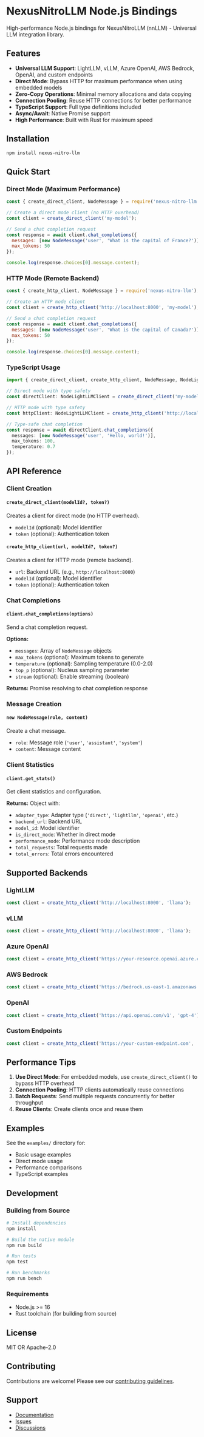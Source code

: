 # NexusNitroLLM Node.js Bindings

High-performance Node.js bindings for NexusNitroLLM (nnLLM) - Universal LLM integration library.

## Features

- **Universal LLM Support**: LightLLM, vLLM, Azure OpenAI, AWS Bedrock, OpenAI, and custom endpoints
- **Direct Mode**: Bypass HTTP for maximum performance when using embedded models
- **Zero-Copy Operations**: Minimal memory allocations and data copying
- **Connection Pooling**: Reuse HTTP connections for better performance
- **TypeScript Support**: Full type definitions included
- **Async/Await**: Native Promise support
- **High Performance**: Built with Rust for maximum speed

## Installation

```bash
npm install nexus-nitro-llm
```

## Quick Start

### Direct Mode (Maximum Performance)

```javascript
const { create_direct_client, NodeMessage } = require('nexus-nitro-llm');

// Create a direct mode client (no HTTP overhead)
const client = create_direct_client('my-model');

// Send a chat completion request
const response = await client.chat_completions({
  messages: [new NodeMessage('user', 'What is the capital of France?')],
  max_tokens: 50
});

console.log(response.choices[0].message.content);
```

### HTTP Mode (Remote Backend)

```javascript
const { create_http_client, NodeMessage } = require('nexus-nitro-llm');

// Create an HTTP mode client
const client = create_http_client('http://localhost:8000', 'my-model');

// Send a chat completion request
const response = await client.chat_completions({
  messages: [new NodeMessage('user', 'What is the capital of Canada?')],
  max_tokens: 50
});

console.log(response.choices[0].message.content);
```

### TypeScript Usage

```typescript
import { create_direct_client, create_http_client, NodeMessage, NodeLightLLMClient } from 'nexus-nitro-llm';

// Direct mode with type safety
const directClient: NodeLightLLMClient = create_direct_client('my-model');

// HTTP mode with type safety
const httpClient: NodeLightLLMClient = create_http_client('http://localhost:8000', 'my-model');

// Type-safe chat completion
const response = await directClient.chat_completions({
  messages: [new NodeMessage('user', 'Hello, world!')],
  max_tokens: 100,
  temperature: 0.7
});
```

## API Reference

### Client Creation

#### `create_direct_client(modelId?, token?)`
Creates a client for direct mode (no HTTP overhead).

- `modelId` (optional): Model identifier
- `token` (optional): Authentication token

#### `create_http_client(url, modelId?, token?)`
Creates a client for HTTP mode (remote backend).

- `url`: Backend URL (e.g., `http://localhost:8000`)
- `modelId` (optional): Model identifier
- `token` (optional): Authentication token

### Chat Completions

#### `client.chat_completions(options)`
Send a chat completion request.

**Options:**
- `messages`: Array of `NodeMessage` objects
- `max_tokens` (optional): Maximum tokens to generate
- `temperature` (optional): Sampling temperature (0.0-2.0)
- `top_p` (optional): Nucleus sampling parameter
- `stream` (optional): Enable streaming (boolean)

**Returns:** Promise resolving to chat completion response

### Message Creation

#### `new NodeMessage(role, content)`
Create a chat message.

- `role`: Message role (`'user'`, `'assistant'`, `'system'`)
- `content`: Message content

### Client Statistics

#### `client.get_stats()`
Get client statistics and configuration.

**Returns:** Object with:
- `adapter_type`: Adapter type (`'direct'`, `'lightllm'`, `'openai'`, etc.)
- `backend_url`: Backend URL
- `model_id`: Model identifier
- `is_direct_mode`: Whether in direct mode
- `performance_mode`: Performance mode description
- `total_requests`: Total requests made
- `total_errors`: Total errors encountered

## Supported Backends

### LightLLM
```javascript
const client = create_http_client('http://localhost:8000', 'llama');
```

### vLLM
```javascript
const client = create_http_client('http://localhost:8000', 'llama');
```

### Azure OpenAI
```javascript
const client = create_http_client('https://your-resource.openai.azure.com', 'gpt-4');
```

### AWS Bedrock
```javascript
const client = create_http_client('https://bedrock.us-east-1.amazonaws.com', 'anthropic.claude-3-sonnet');
```

### OpenAI
```javascript
const client = create_http_client('https://api.openai.com/v1', 'gpt-4');
```

### Custom Endpoints
```javascript
const client = create_http_client('https://your-custom-endpoint.com', 'your-model');
```

## Performance Tips

1. **Use Direct Mode**: For embedded models, use `create_direct_client()` to bypass HTTP overhead
2. **Connection Pooling**: HTTP clients automatically reuse connections
3. **Batch Requests**: Send multiple requests concurrently for better throughput
4. **Reuse Clients**: Create clients once and reuse them

## Examples

See the `examples/` directory for:
- Basic usage examples
- Direct mode usage
- Performance comparisons
- TypeScript examples

## Development

### Building from Source

```bash
# Install dependencies
npm install

# Build the native module
npm run build

# Run tests
npm test

# Run benchmarks
npm run bench
```

### Requirements

- Node.js >= 16
- Rust toolchain (for building from source)

## License

MIT OR Apache-2.0

## Contributing

Contributions are welcome! Please see our [contributing guidelines](https://github.com/nexusnitro/nexus-nitro-llm/blob/main/CONTRIBUTING.md).

## Support

- [Documentation](https://docs.rs/nexus_nitro_llm)
- [Issues](https://github.com/nexusnitro/nexus-nitro-llm/issues)
- [Discussions](https://github.com/nexusnitro/nexus-nitro-llm/discussions)
